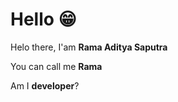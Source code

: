 # Hello 😁

Helo there, I'am **Rama Aditya Saputra**

You can call me **Rama**

Am I **developer**? 

